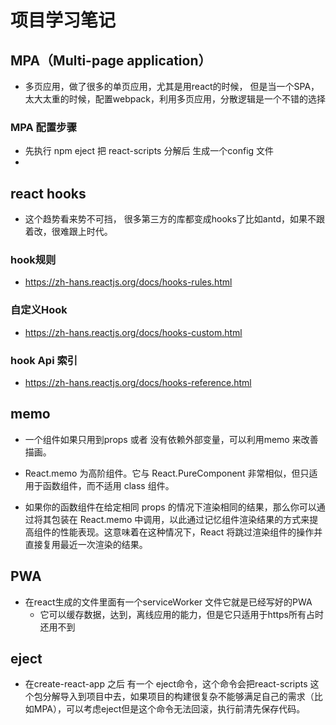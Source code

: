# 项目学习笔记

## MPA（Multi-page application）
- 多页应用，做了很多的单页应用，尤其是用react的时候，
但是当一个SPA，太大太重的时候，配置webpack，利用多页应用，分散逻辑是一个不错的选择

### MPA 配置步骤
- 先执行 npm eject 把 react-scripts 分解后 生成一个config 文件
- 

## react hooks
- 这个趋势看来势不可挡， 很多第三方的库都变成hooks了比如antd，如果不跟着改，很难跟上时代。

### hook规则
- https://zh-hans.reactjs.org/docs/hooks-rules.html

### 自定义Hook
- https://zh-hans.reactjs.org/docs/hooks-custom.html

### hook Api 索引
- https://zh-hans.reactjs.org/docs/hooks-reference.html

## memo
- 一个组件如果只用到props 或者 没有依赖外部变量，可以利用memo 来改善描画。

- React.memo 为高阶组件。它与 React.PureComponent 非常相似，但只适用于函数组件，而不适用 class 组件。

- 如果你的函数组件在给定相同 props 的情况下渲染相同的结果，那么你可以通过将其包装在 React.memo 中调用，以此通过记忆组件渲染结果的方式来提高组件的性能表现。这意味着在这种情况下，React 将跳过渲染组件的操作并直接复用最近一次渲染的结果。

## PWA
- 在react生成的文件里面有一个serviceWorker 文件它就是已经写好的PWA
    + 它可以缓存数据，达到，离线应用的能力，但是它只适用于https所有占时还用不到

## eject
- 在create-react-app 之后 有一个 eject命令，这个命令会把react-scripts 这个包分解导入到项目中去，如果项目的构建很复杂不能够满足自己的需求（比如MPA），可以考虑eject但是这个命令无法回滚，执行前清先保存代码。
